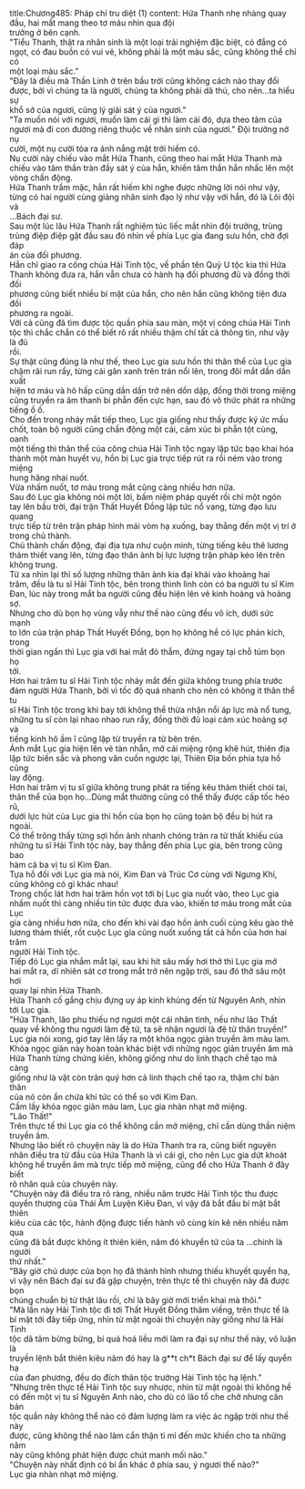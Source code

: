 title:Chương485: Pháp chỉ tru diệt (1)
content:
Hứa Thanh nhẹ nhàng quay đầu, hai mắt mang theo tơ máu nhìn qua đội<br>trưởng ở bên cạnh.<br>"Tiểu Thanh, thật ra nhân sinh là một loại trải nghiệm đặc biệt, có đắng có<br>ngọt, có đau buồn có vui vẻ, không phải là một màu sắc, cũng không thể chỉ có<br>một loại màu sắc.”<br>"Đây là điều mà Thần Linh ở trên bầu trời cũng không cách nào thay đổi<br>được, bởi vì chúng ta là người, chúng ta không phải dã thú, cho nên...ta hiểu sự<br>khổ sở của ngươi, cũng lý giải sát ý của ngươi."<br>"Ta muốn nói với ngươi, muốn làm cái gì thì làm cái đó, dựa theo tâm của<br>ngươi mà đi con đường riêng thuộc về nhân sinh của ngươi." Đội trưởng nở nụ<br>cười, một nụ cười tỏa ra ánh nắng mặt trời hiếm có.<br>Nụ cười này chiếu vào mắt Hứa Thanh, cũng theo hai mắt Hứa Thanh mà<br>chiếu vào tâm thần tràn đầy sát ý của hắn, khiến tâm thần hắn nhấc lên một<br>vòng chấn động.<br>Hứa Thanh trầm mặc, hắn rất hiếm khi nghe được những lời nói như vậy,<br>từng có hai người cùng giảng nhân sinh đạo lý như vậy với hắn, đó là Lôi đội và<br>…Bách đại sư.<br>Sau một lúc lâu Hứa Thanh rất nghiêm túc liếc mắt nhìn đội trưởng, trùng<br>trùng điệp điệp gật đầu sau đó nhìn về phía Lục gia đang sưu hồn, chờ đợi đáp<br>án của đối phương.<br>Hắn chỉ giao ra công chúa Hải Tinh tộc, về phần tên Quỷ U tộc kia thì Hứa<br>Thanh không đưa ra, hắn vẫn chưa có hành hạ đối phương đủ và đồng thời đối<br>phương cũng biết nhiều bí mật của hắn, cho nên hắn cũng không tiện đưa đối<br>phương ra ngoài.<br>Với cả cũng đã tìm được tộc quần phía sau màn, một vị công chúa Hải Tinh<br>tộc thì chắc chắn có thể biết rõ rất nhiều thậm chí tất cả thông tin, như vậy là đủ<br>rồi.<br>Sự thật cũng đúng là như thế, theo Lục gia sưu hồn thì thân thể của Lục gia<br>chậm rãi run rẩy, từng cái gân xanh trên trán nổi lên, trong đôi mắt dần dần xuất<br>hiện tơ máu và hô hấp cũng dần dần trở nên dồn dập, đồng thời trong miệng<br>cũng truyền ra âm thanh bi phẫn đến cực hạn, sau đó vô thức phát ra những<br>tiếng ồ ồ.<br>Cho đến trong nháy mắt tiếp theo, Lục gia giống như thấy được ký ức mấu<br>chốt, toàn bộ người cũng chấn động một cái, cảm xúc bi phẫn tột cùng, oanh<br>một tiếng thì thân thể của công chúa Hải Tinh tộc ngay lập tức bạo khai hóa<br>thành một màn huyết vụ, hồn bị Lục gia trực tiếp rút ra rồi ném vào trong miệng<br>hung hăng nhai nuốt.<br>Vừa nhấm nuốt, tơ máu trong mắt cũng càng nhiều hơn nữa.<br>Sau đó Lục gia không nói một lời, bấm niệm pháp quyết rồi chỉ một ngón<br>tay lên bầu trời, đại trận Thất Huyết Đồng lập tức nổ vang, từng đạo lưu quang<br>trực tiếp từ trên trận pháp hình mái vòm hạ xuống, bay thẳng đến một vị trí ở<br>trong chủ thành.<br>Chủ thành chấn động, đại địa tựa như cuộn mình, từng tiếng kêu thê lương<br>thảm thiết vang lên, từng đạo thân ảnh bị lực lượng trận pháp kéo lên trên<br>không trung.<br>Từ xa nhìn lại thì số lượng những thân ảnh kia đại khái vào khoảng hai<br>trăm, đều là tu sĩ Hải Tinh tộc, bên trong thình lình còn có ba người tu sĩ Kim<br>Đan, lúc này trong mắt ba người cũng đều hiện lên vẻ kinh hoàng và hoảng sợ.<br>Nhưng cho dù bọn họ vùng vẫy như thế nào cũng đều vô ích, dưới sức mạnh<br>to lớn của trận pháp Thất Huyết Đồng, bọn họ không hề có lực phản kích, trong<br>thời gian ngắn thì Lục gia với hai mắt đỏ thẫm, đứng ngay tại chỗ túm bọn họ<br>tới.<br>Hơn hai trăm tu sĩ Hải Tinh tộc nháy mắt đến giữa không trung phía trước<br>đám người Hứa Thanh, bởi vì tốc độ quá nhanh cho nên có không ít thân thể tu<br>sĩ Hải Tinh tộc trong khi bay tới không thể thừa nhận nổi áp lực mà nổ tung,<br>những tu sĩ còn lại nhao nhao run rẩy, đồng thời đủ loại cảm xúc hoảng sợ và<br>tiếng kinh hô ầm ĩ cũng lập từ truyền ra từ bên trên.<br>Ánh mắt Lục gia hiện lên vẻ tàn nhẫn, mở cái miệng rộng khẽ hút, thiên địa<br>lập tức biến sắc và phong vân cuốn ngược lại, Thiên Địa bốn phía tựa hồ cũng<br>lay động.<br>Hơn hai trăm vị tu sĩ giữa không trung phát ra tiếng kêu thảm thiết chói tai,<br>thân thể của bọn họ...Dùng mắt thường cũng có thể thấy được cấp tốc héo rũ,<br>dưới lực hút của Lục gia thì hồn của bọn họ cũng toàn bộ đều bị hút ra ngoài.<br>Có thể trông thấy từng sợi hồn ảnh nhanh chóng tràn ra từ thất khiếu của<br>những tu sĩ Hải Tinh tộc này, bay thẳng đến phía Lục gia, bên trong cũng bao<br>hàm cả ba vị tu sĩ Kim Đan.<br>Tựa hồ đối với Lục gia mà nói, Kim Đan và Trúc Cơ cùng với Ngưng Khí,<br>cũng không có gì khác nhau!<br>Trong chốc lát hơn hai trăm hồn vọt tới bị Lục gia nuốt vào, theo Lục gia<br>nhấm nuốt thì càng nhiều tin tức được đưa vào, khiến tơ máu trong mắt của Lục<br>gia càng nhiều hơn nữa, cho đến khi vài đạo hồn ảnh cuối cùng kêu gào thê<br>lương thảm thiết, rốt cuộc Lục gia cũng nuốt xuống tất cả hồn của hơn hai trăm<br>người Hải Tinh tộc.<br>Tiếp đó Lục gia nhắm mắt lại, sau khi hít sâu mấy hơi thở thì Lục gia mở<br>hai mắt ra, dĩ nhiên sát cơ trong mắt trở nên ngập trời, sau đó thở sâu một hơi<br>quay lại nhìn Hứa Thanh.<br>Hứa Thanh cố gắng chịu đựng uy áp kinh khủng đến từ Nguyên Anh, nhìn<br>tới Lục gia.<br>"Hứa Thanh, lão phu thiếu nợ ngươi một cái nhân tình, nếu như lão Thất<br>quay về không thu ngươi làm đệ tử, ta sẽ nhận ngươi là đệ tử thân truyền!"<br>Lục gia nói xong, giơ tay lên lấy ra một khỏa ngọc giản truyền âm màu lam.<br>Khỏa ngọc giản này hoàn toàn khác biệt với những ngọc giản truyền âm mà<br>Hứa Thanh từng chứng kiến, không giống như do linh thạch chế tạo mà càng<br>giống như là vật còn trân quý hơn cả linh thạch chế tạo ra, thậm chí bản thân<br>của nó còn ẩn chứa khí tức có thể so với Kim Đan.<br>Cầm lấy khỏa ngọc giản màu lam, Lục gia nhàn nhạt mở miệng.<br>"Lão Thất!"<br>Trên thực tế thì Lục gia có thể không cần mở miệng, chỉ cần dùng thần niệm<br>truyền âm.<br>Nhưng lão biết rõ chuyện này là do Hứa Thanh tra ra, cũng biết nguyên<br>nhân điều tra từ đầu của Hứa Thanh là vì cái gì, cho nên Lục gia dứt khoát<br>không hề truyền âm mà trực tiếp mở miệng, cũng để cho Hứa Thanh ở đây biết<br>rõ nhân quả của chuyện này.<br>"Chuyện này đã điều tra rõ ràng, nhiều năm trước Hải Tinh tộc thu được<br>quyển thượng của Thái Âm Luyện Kiêu Đan, vì vậy đã bắt đầu bí mật bắt thiên<br>kiêu của các tộc, hành động được tiến hành vô cùng kín kẽ nên nhiều năm qua<br>cũng đã bắt được không ít thiên kiên, năm đó khuyển tử của ta …chính là người<br>thứ nhất."<br>"Bây giờ chủ dược của bọn họ đã thành hình nhưng thiếu khuyết quyển hạ,<br>vì vậy nên Bách đại sư đã gặp chuyện, trên thực tế thì chuyện này đã được bọn<br>chúng chuẩn bị từ thật lâu rồi, chỉ là bây giờ mới triển khai mà thôi."<br>"Mà lần này Hải Tinh tộc đi tới Thất Huyết Đồng thăm viếng, trên thực tế là<br>bí mật tới đây tiếp ứng, nhìn từ mặt ngoài thì chuyện này giống như là Hải Tinh<br>tộc dã tâm bừng bừng, bí quá hoá liều mới làm ra đại sự như thế này, vô luận là<br>truyền lệnh bắt thiên kiêu năm đó hay là g**t ch*t Bách đại sư để lấy quyển hạ<br>của đan phương, đều do đích thân tộc trưởng Hải Tinh tộc hạ lệnh."<br>"Nhưng trên thực tế Hải Tinh tộc suy nhược, nhìn từ mặt ngoài thì không hề<br>có đến một vị tu sĩ Nguyên Anh nào, cho dù có lão tổ che chở nhưng căn bản<br>tộc quần này không thể nào có đảm lượng làm ra việc ác ngập trời như thế này<br>được, cũng không thể nào làm cẩn thận tỉ mỉ đến mức khiến cho ta những năm<br>này cũng không phát hiện được chút manh mối nào."<br>"Chuyện này nhất định có bí ẩn khác ở phía sau, ý ngươi thế nào?"<br>Lục gia nhàn nhạt mở miệng.